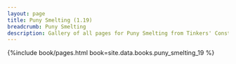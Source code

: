 ```yaml
---
layout: page
title: Puny Smelting (1.19)
breadcrumb: Puny Smelting
description: Gallery of all pages for Puny Smelting from Tinkers' Construct in Minecraft 1.19.2.
---
```


{%include book/pages.html book=site.data.books.puny_smelting_19 %}